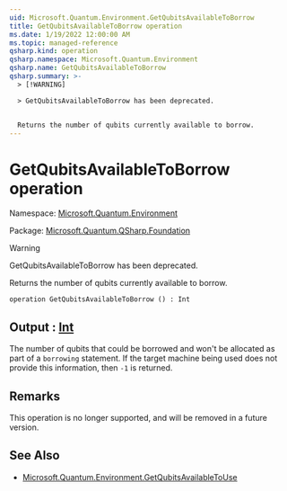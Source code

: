 ```yaml
---
uid: Microsoft.Quantum.Environment.GetQubitsAvailableToBorrow
title: GetQubitsAvailableToBorrow operation
ms.date: 1/19/2022 12:00:00 AM
ms.topic: managed-reference
qsharp.kind: operation
qsharp.namespace: Microsoft.Quantum.Environment
qsharp.name: GetQubitsAvailableToBorrow
qsharp.summary: >-
  > [!WARNING]

  > GetQubitsAvailableToBorrow has been deprecated.


  Returns the number of qubits currently available to borrow.
---
```


# GetQubitsAvailableToBorrow operation

Namespace: [Microsoft.Quantum.Environment](xref:Microsoft.Quantum.Environment)

Package: [Microsoft.Quantum.QSharp.Foundation](https://nuget.org/packages/Microsoft.Quantum.QSharp.Foundation)


> [!WARNING]
> GetQubitsAvailableToBorrow has been deprecated.

Returns the number of qubits currently available to borrow.

```qsharp
operation GetQubitsAvailableToBorrow () : Int
```


## Output : [Int](xref:microsoft.quantum.qsharp.valueliterals#int-literals)

The number of qubits that could be borrowed andwon't be allocated as part of a `borrowing` statement.If the target machine being used does not provide this information, then`-1` is returned.

## Remarks

This operation is no longer supported, and will be removed in a futureversion.

## See Also

- [Microsoft.Quantum.Environment.GetQubitsAvailableToUse](xref:Microsoft.Quantum.Environment.GetQubitsAvailableToUse)